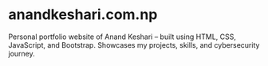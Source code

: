 # anandkeshari.com.np
Personal portfolio website of Anand Keshari – built using HTML, CSS, JavaScript, and Bootstrap. Showcases my projects, skills, and cybersecurity journey.
